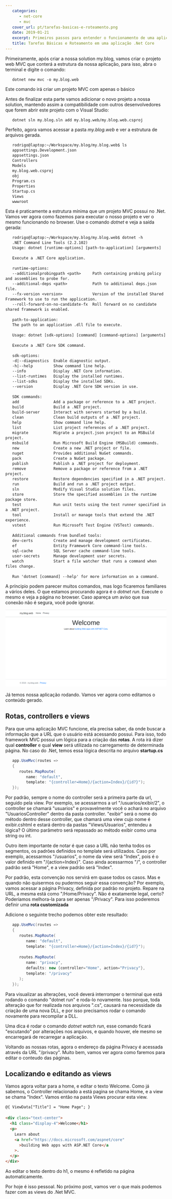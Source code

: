 ```yaml
---
   categories:
      - net-core
      - mvc
   cover_url: pt/tarefas-basicas-e-roteamento.png
   date: 2019-01-21
   excerpt: Primeiros passos para entender o funcionamento de uma aplicação MVC .Net Core
   title: Tarefas Básicas e Roteamento em uma aplicação .Net Core
---
```


[web-app-started]: /cdn/images/basic-tasks-net-mvc-application/web-app-started.png 'Webapp Started'

Primeiramente, após criar a nossa solution my.blog, vamos criar o projeto web MVC que conterá a estrutura da nossa aplicação, para isso, abra o terminal e digite o comando:

```shell
   dotnet new mvc -o my.blog.web
```

Este comando irá criar um projeto MVC com apenas o básico

Antes de finalizar esta parte vamos adicionar o novo projeto a nossa solution, mantendo assim a compatibilidade com outros desenvolvedores que forem abrir este projeto com o Visual Studio:

```shell
   dotnet sln my.blog.sln add my.blog.web/my.blog.web.csproj
```

Perfeito, agora vamos acessar a pasta _my.blog.web_ e ver a estrutura de arquivos gerada.

```shell
   rodrigo@laptop:~/Workspace/my.blog/my.blog.web$ ls
   appsettings.Development.json
   appsettings.json
   Controllers
   Models
   my.blog.web.csproj
   obj
   Program.cs
   Properties
   Startup.cs
   Views
   wwwroot
```

Esta é praticamente a estrutura mínima que um projeto MVC possui no .Net. Vamos ver agora como fazemos para executar o nosso projeto e ver o mesmo funcionando no browser. Use o comando _dotnet_ e veja a saída gerada:

```shell
   rodrigo@laptop:~/Workspace/my.blog/my.blog.web$ dotnet -h
   .NET Command Line Tools (2.2.102)
   Usage: dotnet [runtime-options] [path-to-application] [arguments]

   Execute a .NET Core application.

   runtime-options:
   --additionalprobingpath <path>     Path containing probing policy and assemblies to probe for.
   --additional-deps <path>           Path to additional deps.json file.
   --fx-version <version>             Version of the installed Shared Framework to use to run the application.
   --roll-forward-on-no-candidate-fx  Roll forward on no candidate shared framework is enabled.

   path-to-application:
   The path to an application .dll file to execute.

   Usage: dotnet [sdk-options] [command] [command-options] [arguments]

   Execute a .NET Core SDK command.

   sdk-options:
   -d|--diagnostics  Enable diagnostic output.
   -h|--help         Show command line help.
   --info            Display .NET Core information.
   --list-runtimes   Display the installed runtimes.
   --list-sdks       Display the installed SDKs.
   --version         Display .NET Core SDK version in use.

   SDK commands:
   add               Add a package or reference to a .NET project.
   build             Build a .NET project.
   build-server      Interact with servers started by a build.
   clean             Clean build outputs of a .NET project.
   help              Show command line help.
   list              List project references of a .NET project.
   migrate           Migrate a project.json project to an MSBuild project.
   msbuild           Run Microsoft Build Engine (MSBuild) commands.
   new               Create a new .NET project or file.
   nuget             Provides additional NuGet commands.
   pack              Create a NuGet package.
   publish           Publish a .NET project for deployment.
   remove            Remove a package or reference from a .NET project.
   restore           Restore dependencies specified in a .NET project.
   run               Build and run a .NET project output.
   sln               Modify Visual Studio solution files.
   store             Store the specified assemblies in the runtime package store.
   test              Run unit tests using the test runner specified in a .NET project.
   tool              Install or manage tools that extend the .NET experience.
   vstest            Run Microsoft Test Engine (VSTest) commands.

   Additional commands from bundled tools:
   dev-certs         Create and manage development certificates.
   ef                Entity Framework Core command-line tools.
   sql-cache         SQL Server cache command-line tools.
   user-secrets      Manage development user secrets.
   watch             Start a file watcher that runs a command when files change.

   Run 'dotnet [command] --help' for more information on a command.
```

A príncipio podem parecer muitos comandos, mas logo ficaremos familiares a vários deles. O que estamos procurando agora é o _dotnet run_. Execute o mesmo e veja a página no browser. Caso apareça um aviso que sua conexão não é segura, você pode ignorar.

![A boilerplate webapp running][web-app-started]

Já temos nossa aplicação rodando. Vamos ver agora como editamos o conteúdo gerado.

## Rotas, controllers e views

Para que uma aplicação MVC funcione, ela precisa saber, da onde buscar a informação que a URL que o usuário está acessando possui. Para isso, todo framework MVC possui um lógica para a criação das **rotas**. A rota irá dizer qual **controller** e qual **view** será utilizada no carregamento de determinada página. No caso do .Net, temos essa lógica descrita no arquivo **startup.cs**

```c#
   app.UseMvc(routes =>
   {
      routes.MapRoute(
         name: "default",
         template: "{controller=Home}/{action=Index}/{id?}");
   });
```

Por padrão, sempre o nome do controller será a primeira parte da url, seguido pela view. Por exemplo, se acessarmos a url "/usuarios/exibir/2", o controller se chamará "usuarios" e provavelmente você o achará no arquivo "UsuariosController" dentro da pasta controller. "exibir" será o nome do método dentro desse controller, que chamará uma view cujo nome é exibir.cshtml e estará dentro da pastas "Views/Usuarios", entendeu a lógica? O último parâmetro será repassado ao método exibir como uma string ou int.

Outro item importante de notar é que caso a URL não tenha todos os segmentos, os padrões definidos no template será utilizados. Caso por exemplo, acessarmos "/usuarios", o nome da view será "Index", pois é o valor definido em "/{action=Index}". Caso ainda acessarmos "/", o controller padrão será "Home", e a view padrão será "Index".

Por padrão, esta convenção nos servirá em quase todos os casos. Mas e quando não quisermos ou pudermos seguir essa convenção? Por exemplo, vamos acessar a página Privacy, definida por padrão no projeto. Repare na URL, a mesma está como "/Home/Privacy". Não é exatamente legal, certo? Poderíamos melhora-la para ser apenas "/Privacy". Para isso poderemos definir uma **rota customizada**

Adicione o seguinte trecho podemos obter este resultado:

```c#
   app.UseMvc(routes =>
   {
      routes.MapRoute(
         name: "default",
         template: "{controller=Home}/{action=Index}/{id?}");

      routes.MapRoute(
         name: "privacy",
         defaults: new {controller="Home", action="Privacy"},
         template: "/privacy"
      );
   });
```

Para visualizar as alterações, você deverá interromper o terminal que está rodando o comando "dotnet run" e roda-lo novamente. Isso porque, toda alteração que for realizada nos arquivos ".cs", causará na necessidade da criação de uma nova DLL, e por isso precisamos rodar o comando novamente para recompilar a DLL.

Uma dica é rodar o comando _dotnet watch run_, esse comando ficará "escutando" por alterações nos arquivos, e quando houver, ele mesmo se encarregará de recarregar a aplicação.

Voltando as nossas rotas, agora o endereço da página Privacy é acessada através da URL "/privacy". Muito bem, vamos ver agora como faremos para editar o conteudo das páginas.

## Localizando e editando as views

Vamos agora voltar para a home, e editar o texto Welcome. Como já sabemos, o Controller relacionado a está pagina se chama Home, e a view se chama "Index". Vamos então na pasta Views procurar esta view.

```html
@{ ViewData["Title"] = "Home Page"; }

<div class="text-center">
  <h1 class="display-4">Welcome</h1>
  <p>
    Learn about
    <a href="https://docs.microsoft.com/aspnet/core"
      >building Web apps with ASP.NET Core</a
    >.
  </p>
</div>
```

Ao editar o texto dentro do h1, o mesmo é refletido na página automaticamente.

Por hoje é isso pessoal. No próximo post, vamos ver o que mais podemos fazer com as views do .Net MVC.
